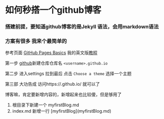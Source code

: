 ﻿# 如何秒搭一个github博客

### 搭建前提，要知道github博客的是Jekyll 语法，会用markdown语法

### 方案有很多 我来个最简单的

参考页面
[GitHub Pages Basics](https://help.github.com/en/categories/github-pages-basics)
我的英文版[教程](https://help.github.com/en/articles/adding-a-jekyll-theme-to-your-github-pages-site-with-the-jekyll-theme-chooser)

第一步 [github](https://github.com/)新建仓库仓库名 ``` <username>.github.io ```

第二步 进入settings 拉到最后 点击 ``` Choose a theme ``` 选择一个主题

第三部 大功告成 访问https://<username>.github.io/ 就可以了

博客嘛，肯定要新增内容的，新增起来也比较傻，但是够用了

1. 根目录下新建一个 myfirstBlog.md
2. index.md 新增一行   \[myfirstBlog\](myfirstBlog.md)
